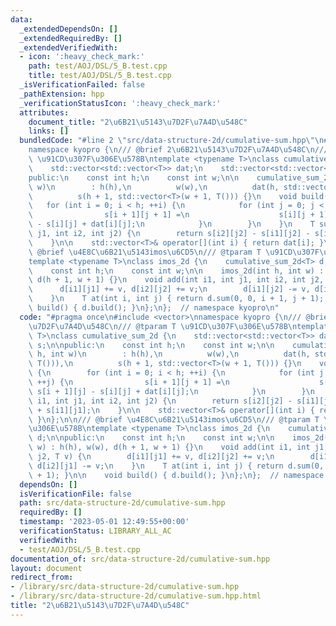 ```yaml
---
data:
  _extendedDependsOn: []
  _extendedRequiredBy: []
  _extendedVerifiedWith:
  - icon: ':heavy_check_mark:'
    path: test/AOJ/DSL/5_B.test.cpp
    title: test/AOJ/DSL/5_B.test.cpp
  _isVerificationFailed: false
  _pathExtension: hpp
  _verificationStatusIcon: ':heavy_check_mark:'
  attributes:
    document_title: "2\u6B21\u5143\u7D2F\u7A4D\u548C"
    links: []
  bundledCode: "#line 2 \"src/data-structure-2d/cumulative-sum.hpp\"\n#include <vector>\n\
    namespace kyopro {\n/// @brief 2\u6B21\u5143\u7D2F\u7A4D\u548C\n/// @tparam T\
    \ \u91CD\u307F\u306E\u578B\ntemplate <typename T>\nclass cumulative_sum_2d {\n\
    \    std::vector<std::vector<T>> dat;\n    std::vector<std::vector<T>> s;\n\n\
    public:\n    const int h;\n    const int w;\n\n    cumulative_sum_2d(int h, int\
    \ w)\n        : h(h),\n          w(w),\n          dat(h, std::vector<T>(w, T())),\n\
    \          s(h + 1, std::vector<T>(w + 1, T())) {}\n    void build() {\n     \
    \   for (int i = 0; i < h; ++i) {\n            for (int j = 0; j < w; ++j) {\n\
    \                s[i + 1][j + 1] =\n                    s[i][j + 1] + s[i + 1][j]\
    \ - s[i][j] + dat[i][j];\n            }\n        }\n    }\n    T sum(int i1, int\
    \ j1, int i2, int j2) {\n        return s[i2][j2] - s[i1][j2] - s[i2][j1] + s[i1][j1];\n\
    \    }\n\n    std::vector<T>& operator[](int i) { return dat[i]; }\n};\n\n///\
    \ @brief \u4E8C\u6B21\u5143imos\u6CD5\n/// @tparam T \u91CD\u307F\u306E\u578B\n\
    template <typename T>\nclass imos_2d {\n    cumulative_sum_2d<T> d;\n\npublic:\n\
    \    const int h;\n    const int w;\n\n    imos_2d(int h, int w) : h(h), w(w),\
    \ d(h + 1, w + 1) {}\n    void add(int i1, int j1, int i2, int j2, T v) {\n  \
    \      d[i1][j1] += v, d[i2][j2] += v;\n        d[i1][j2] -= v, d[i2][j1] -= v;\n\
    \    }\n    T at(int i, int j) { return d.sum(0, 0, i + 1, j + 1); }\n\n    void\
    \ build() { d.build(); }\n};\n};  // namespace kyopro\n"
  code: "#pragma once\n#include <vector>\nnamespace kyopro {\n/// @brief 2\u6B21\u5143\
    \u7D2F\u7A4D\u548C\n/// @tparam T \u91CD\u307F\u306E\u578B\ntemplate <typename\
    \ T>\nclass cumulative_sum_2d {\n    std::vector<std::vector<T>> dat;\n    std::vector<std::vector<T>>\
    \ s;\n\npublic:\n    const int h;\n    const int w;\n\n    cumulative_sum_2d(int\
    \ h, int w)\n        : h(h),\n          w(w),\n          dat(h, std::vector<T>(w,\
    \ T())),\n          s(h + 1, std::vector<T>(w + 1, T())) {}\n    void build()\
    \ {\n        for (int i = 0; i < h; ++i) {\n            for (int j = 0; j < w;\
    \ ++j) {\n                s[i + 1][j + 1] =\n                    s[i][j + 1] +\
    \ s[i + 1][j] - s[i][j] + dat[i][j];\n            }\n        }\n    }\n    T sum(int\
    \ i1, int j1, int i2, int j2) {\n        return s[i2][j2] - s[i1][j2] - s[i2][j1]\
    \ + s[i1][j1];\n    }\n\n    std::vector<T>& operator[](int i) { return dat[i];\
    \ }\n};\n\n/// @brief \u4E8C\u6B21\u5143imos\u6CD5\n/// @tparam T \u91CD\u307F\
    \u306E\u578B\ntemplate <typename T>\nclass imos_2d {\n    cumulative_sum_2d<T>\
    \ d;\n\npublic:\n    const int h;\n    const int w;\n\n    imos_2d(int h, int\
    \ w) : h(h), w(w), d(h + 1, w + 1) {}\n    void add(int i1, int j1, int i2, int\
    \ j2, T v) {\n        d[i1][j1] += v, d[i2][j2] += v;\n        d[i1][j2] -= v,\
    \ d[i2][j1] -= v;\n    }\n    T at(int i, int j) { return d.sum(0, 0, i + 1, j\
    \ + 1); }\n\n    void build() { d.build(); }\n};\n};  // namespace kyopro"
  dependsOn: []
  isVerificationFile: false
  path: src/data-structure-2d/cumulative-sum.hpp
  requiredBy: []
  timestamp: '2023-05-01 12:49:55+00:00'
  verificationStatus: LIBRARY_ALL_AC
  verifiedWith:
  - test/AOJ/DSL/5_B.test.cpp
documentation_of: src/data-structure-2d/cumulative-sum.hpp
layout: document
redirect_from:
- /library/src/data-structure-2d/cumulative-sum.hpp
- /library/src/data-structure-2d/cumulative-sum.hpp.html
title: "2\u6B21\u5143\u7D2F\u7A4D\u548C"
---
```


